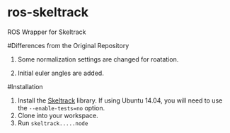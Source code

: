 # ros-skeltrack
ROS Wrapper for Skeltrack

#Differences from the Original Repository

1. Some normalization settings are changed for roatation.

2. Initial euler angles are added.

#Installation

1. Install the [Skeltrack](https://github.com/joaquimrocha/Skeltrack) library. If using Ubuntu 14.04, you will need to use the `--enable-tests=no` option.
2. Clone into your workspace.
3. Run `skeltrack.....node`
